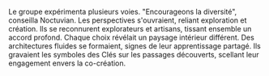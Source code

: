Le groupe expérimenta plusieurs voies.
"Encourageons la diversité", conseilla Noctuvian.
Les perspectives s'ouvraient, reliant exploration et création.
Ils se reconnurent explorateurs et artisans,
tissant ensemble un accord profond.
Chaque choix révélait un paysage intérieur différent.
Des architectures fluides se formaient, signes de leur apprentissage partagé.
Ils gravaient les symboles des Clés sur les passages découverts,
scellant leur engagement envers la co-création.
